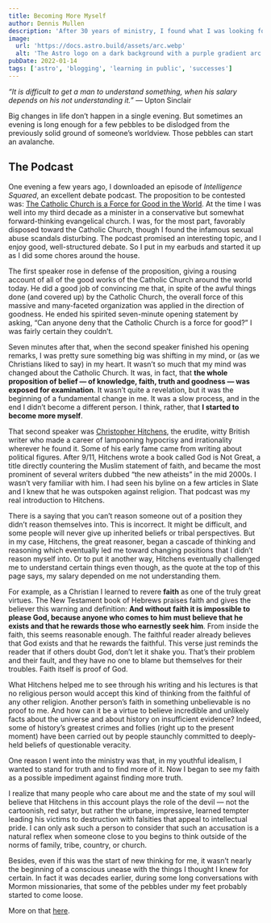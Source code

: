 ```yaml
---
title: Becoming More Myself
author: Dennis Mullen
description: 'After 30 years of ministry, I found what I was looking for by leaving.'
image:
  url: 'https://docs.astro.build/assets/arc.webp'
  alt: 'The Astro logo on a dark background with a purple gradient arc.'
pubDate: 2022-01-14
tags: ['astro', 'blogging', 'learning in public', 'successes']
---
```


_“It is difficult to get a man to understand something, when his salary depends on his not understanding it.”_ — Upton Sinclair

Big changes in life don’t happen in a single evening. But sometimes an evening is long enough for a few pebbles to be dislodged from the previously solid ground of someone’s worldview. Those pebbles can start an avalanche.

## The Podcast

One evening a few years ago, I downloaded an episode of _Intelligence Squared_, an excellent debate podcast. The proposition to be contested was: [The Catholic Church is a Force for Good in the World](https://www.intelligencesquared.com/events/the-catholic-church-is-a-force-for-good-in-the-world/). At the time I was well into my third decade as a minister in a conservative but somewhat forward-thinking evangelical church. I was, for the most part, favorably disposed toward the Catholic Church, though I found the infamous sexual abuse scandals disturbing. The podcast promised an interesting topic, and I enjoy good, well-structured debate. So I put in my earbuds and started it up as I did some chores around the house.

The first speaker rose in defense of the proposition, giving a rousing account of all of the good works of the Catholic Church around the world today. He did a good job of convincing me that, in spite of the awful things done (and covered up) by the Catholic Church, the overall force of this massive and many-faceted organization was applied in the direction of goodness. He ended his spirited seven-minute opening statement by asking, “Can anyone deny that the Catholic Church is a force for good?” I was fairly certain they couldn’t.

Seven minutes after that, when the second speaker finished his opening remarks, I was pretty sure something big was shifting in my mind, or (as we Christians liked to say) in my heart. It wasn’t so much that my mind was changed about the Catholic Church. It was, in fact, that **the whole proposition of belief — of knowledge, faith, truth and goodness — was exposed for examination**. It wasn’t quite a revelation, but it was the beginning of a fundamental change in me. It was a slow process, and in the end I didn’t become a different person. I think, rather, that **I started to become more myself**.

That second speaker was [Christopher Hitchens](https://en.wikipedia.org/wiki/Christopher_Hitchens), the erudite, witty British writer who made a career of lampooning hypocrisy and irrationality wherever he found it. Some of his early fame came from writing about political figures. After 9/11, Hitchens wrote a book called God is Not Great, a title directly countering the Muslim statement of faith, and became the most prominent of several writers dubbed “the new atheists” in the mid 2000s. I wasn’t very familiar with him. I had seen his byline on a few articles in Slate and I knew that he was outspoken against religion. That podcast was my real introduction to Hitchens.

There is a saying that you can’t reason someone out of a position they didn’t reason themselves into. This is incorrect. It might be difficult, and some people will never give up inherited beliefs or tribal perspectives. But in my case, Hitchens, the great reasoner, began a cascade of thinking and reasoning which eventually led me toward changing positions that I didn’t reason myself into. Or to put it another way, Hitchens eventually challenged me to understand certain things even though, as the quote at the top of this page says, my salary depended on me not understanding them.

For example, as a Christian I learned to revere **faith** as one of the truly great virtues. The New Testament book of Hebrews praises faith and gives the believer this warning and definition: **And without faith it is impossible to please God, because anyone who comes to him must believe that he exists and that he rewards those who earnestly seek him**. From inside the faith, this seems reasonable enough. The faithful reader already believes that God exists and that he rewards the faithful. This verse just reminds the reader that if others doubt God, don’t let it shake you. That’s their problem and their fault, and they have no one to blame but themselves for their troubles. Faith itself is proof of God.

What Hitchens helped me to see through his writing and his lectures is that no religious person would accept this kind of thinking from the faithful of any other religion. Another person’s faith in something unbelievable is no proof to me. And how can it be a virtue to believe incredible and unlikely facts about the universe and about history on insufficient evidence? Indeed, some of history’s greatest crimes and follies (right up to the present moment) have been carried out by people staunchly committed to deeply-held beliefs of questionable veracity.

One reason I went into the ministry was that, in my youthful idealism, I wanted to stand for truth and to find more of it. Now I began to see my faith as a possible impediment against finding more truth.

I realize that many people who care about me and the state of my soul will believe that Hitchens in this account plays the role of the devil — not the cartoonish, red satyr, but rather the urbane, impressive, learned tempter leading his victims to destruction with falsities that appeal to intellectual pride. I can only ask such a person to consider that such an accusation is a natural reflex when someone close to you begins to think outside of the norms of family, tribe, country, or church.

Besides, even if this was the start of new thinking for me, it wasn’t nearly the beginning of a conscious unease with the things I thought I knew for certain. In fact it was decades earlier, during some long conversations with Mormon missionaries, that some of the pebbles under my feet probably started to come loose.

More on that [here](./2_two_mormons.html).
